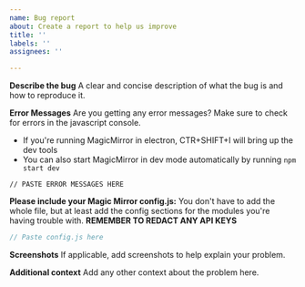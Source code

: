 ```yaml
---
name: Bug report
about: Create a report to help us improve
title: ''
labels: ''
assignees: ''

---
```


**Describe the bug**
A clear and concise description of what the bug is and how to reproduce it.

**Error Messages**
Are you getting any error messages? Make sure to check for errors in the javascript console.
- If you're running MagicMirror in electron, CTR+SHIFT+I will bring up the dev tools
- You can also start MagicMirror in dev mode automatically by running `npm start dev`

````
// PASTE ERROR MESSAGES HERE
````

**Please include your Magic Mirror config.js:**
You don't have to add the whole file, but at least add the config sections for the modules you're having trouble with. **REMEMBER TO REDACT ANY API KEYS**

````javascript
// Paste config.js here
````

**Screenshots**
If applicable, add screenshots to help explain your problem.

**Additional context**
Add any other context about the problem here.
